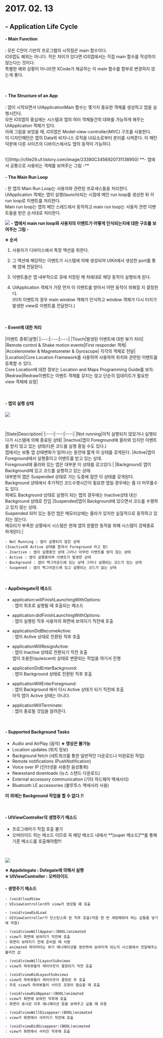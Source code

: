 # 2017. 02. 13

## - Application Life Cycle

#### - Main Function

: 모든 C언어 기반의 프로그램의 시작점은 main 함수이다.<br>iOS앱도 예외는 아니다. 작은 차이가 있다면 iOS앱에서는 직접 main 함수를 작성하지 않는다는 것이다.<br>  특별한 예외 상황이 아니라면 XCode가 제공하는 이 main 함수를 함부로 변경하지 않는게 좋다.


<br>

#### - The Structure of an App

: 앱이 시작되면서 UIApplicationMain 함수는 몇가지 중요한 객체를 생성하고 앱을 실행시킨다.<br> 모든 iOS앱의 중심에는 시스템과 앱의 여러 객체들간의 대화를 가능하게 해주는 UIApplication 객체가 있다. <br> 아래 그림을 보았을 때, iOS앱은 Model-view-controller(MVC) 구조를 사용한다.<br> 이 디자인패턴은 앱의 Data와 비지니스 로직을 UI요소로부터 분리를 시켜준다. 이 패턴 덕분에 다른 사이즈의 디바이스에서도 앱의 동작이 가능하다.

<br>
![](http://cfile29.uf.tistory.com/image/23380C3456920731138950)
**- 앱에서 공통으로 사용되는 객체를 보여주는 그림 -**


<br>

#### - The Main Run Loop

: 한 앱의 Main Run Loop는 사용자와 관련된 프로세스들을 처리한다.<br> UIApplication 객체는 앱이 실행(launch)되는 시점에 메인 run loop를 생성한 뒤 이 run loop로 이벤트를 처리한다.<br>  Main run loop는 앱의 메인 스레드에서 동작하고 main run loop는 사용자 관련 이벤트들을 받은 순서대로 처리한다.


![](http://cfile23.uf.tistory.com/image/26767C3E569215E00EF1E3)
**- 앱에서 main run loop와 사용자의 이벤트가 어떻게 인식되는지에 대한 구조를 보여주는 그림 -** 

**※ 순서**

1) 사용자가 디바이스에서 특정 액션을 취한다.

2) 그 액션에 해당하는 이벤트가 시스템에 의해 생성되어 UIKit에서 생성한 port를 통해 앱에 전달된다.

3) 이벤트들은 앱 내부적으로 큐에 저장된 채 차례대로 해당 동작이 실행되게 된다.
 
4) UIApplication 객체가 가장 먼저 이 이벤트를 받아서 어떤 동작이 취해질 지 결정한다.<br> 
(터치 이벤트의 경우 main window 객체가 인식하고 window 객체가 다시 터치가 발생한 view로 이벤트를 전달한다.)

<br>

#### - Event에 대한 처리

|이벤트 종류|설명|
|:---:|:---:|:---:|
|Touch|발생된 이벤트에 대한 뷰가 처리|
|Remote control & Shake motion events|First responder 객체|
|Accelerometer & Magnetometer & Gyroscope| 각각의 객체로 전달|
|Location|Core Location Framework를 사용하여 사용하여 위치와 관련된 이벤트를 등록할 수 있다.<br> Core Location에 대한 정보는 Location and Maps Programming Guide를 보자. 
|Redraw|Redraw이벤트는 이벤트 객체를 갖지는 않고 단순히 업데이트가 필요한 view 객체에 요청|


<br>

#### - 앱의 실행 상태

![](http://cfile23.uf.tistory.com/image/23735E4C5692204C1259A1)

<br>

|State|Description|
|:---:|:---:|:---:|
|Not running|아직 실행되지 않았거나 실행되다가 시스템에 의해 종료된 상태| 
|Inactive|앱이 Foreground에 올라와 있지만 이벤트를 받지 않고 있는 상태(다른 코드를 실행 중일 수도 있다.)<br> 앱에서는 보통 앱 상태변화가 일어나는 동안에 짧게 이 상태를 갖게된다. 
|Active|앱이 Foreground에서 실행중이고 이벤트를 받고 있는 상태.<br> Foreground에 올라와 있는 앱은 대부분 이 상태를 갖고있다.| 
|Background| 앱이 Background에 있고 코드를 실행하고 있는 상태. <br>대부분의 앱은 Suspended 상태로 가는 도중에 잠깐 이 상태를 갖게된다. Background 상태에서 추가적인 코드수행시간이 필요햔 앱일 경우에는 좀 더 머무를수도 있다.<br> 외에도 Background 상태로 실행이 되는 앱의 경우에는 Inactive상태 대신 Background 상태로 진입 
|Suspended|앱이 Background에 있으면서 코드를 수행하고 있지 않는 상태. <br>  Suspended 되어 있는 동안 앱은 메모리상에는 올라가 있지만 실질적으로 동작하고 있지는 않는다. <br>메모리가 부족한 상황에서 시스템은 현재 앱의 원활한 동작을 위해 시스템이 강제종료 하게된다.|

```
- Not Running : 앱이 실행되지 않은 상태
(Inactive와 Active 상태를 합쳐서 Foreground 라고 함)
- Inactive : 앱이 실행중인 상태 그러나 아무런 이벤트를 받지 않는 상태
- Active : 앱이 실행중이며 이벤트가 발생한 상태
- Background : 앱이 백그라운드에 있는 상태 그러나 실행되는 코드가 있는 상태
- Suspened : 앱이 백그라운드에 있고 실행되는 코드가 없는 상태
```

<br>

#### - AppDelegate의 메소드

- application:willFinishLaunchingWithOptions:<br>
: 앱이 최초로 실행될 때 호출되는 메소드 

- application:didFinishLaunchingWithOptions:<br>
: 앱이 실행된 직후 사용자의 화면에 보여지기 직전에 호출

- applicationDidBecomeActive:<br> 
: 앱이 Active 상태로 전환된 직후 호출

- applicationWillResignActive:<br>
: 앱이 Inactive 상태로 전환되기 직전 호출<br> 앱이 조용한(quiescent) 상태로 변환되는 작업을 여기서 진행

- applicationDidEnterBackground:<br>
: 앱이 Background 상태로 전환된 직후 호출

- applicationWillEnterForeground:<br> 
: 앱이 Background 에서 다시 Active 상태가 되기 직전에 호출 <br> 아직 앱이 Active 상태는 아니다.

- applicationWillTerminate:<br> 
: 앱이 종료될 것임을 알려준다.


<br>

#### - Supported Background Tasks

- Audio and AirPlay (음악) **※ 영상은 불가능**
- Location updates (위치 정보)
- Background fetch (네트워크를 통한 일반적인 다운로드나 미완료된 작업)
- Remote notifications (PushNotification)
- Voice over IP (인터넷을 사용한 음성통화)
- Newsstand downloads (뉴스 스탠드 다운로드)
- External accessory communication (기타 하드웨어 액세사리)
- Bluetooth LE accessories (블루투스 액세사리 사용)

**이 외에는 Background 작업을 할 수 없다.‼️**

<br>

#### - UIViewController의 생명주기 메소드

- 프로그래머가 직접 호출 불가
- 오버라이드 하는 메소드 이므로 꼭 해당 메소드 내에서 **[super 메소드]**를 통해 기존 메소드를 호출해야함!!!

<br>

![](https://cdn-images-1.medium.com/max/800/1*etDLgjBamDJoiaM3_hie9A.png)

**※ Appdelegate : Delegate에 의해서 실행<br>
※ UIViewController : 오버라이드**

#### - 생명주기 메소드

	- (void)loadView
	: UIviewControllerd의 view가 생성될 떄 호출
	
	- (void)viewDidLoad
	: UIViewController가 인스턴스화 된 직후 호출(처음 한 번 세팅해줘야 하는 값들을 넣기에 적절) 
	
	- (void)viewWillAppear:(BOOL)animated
	: view가 화면에 보여지기 직전에 호출
	: 화면이 보여지기 전에 준비할 때 사용
	: animated 파라미터는 뷰가 애니메이션을 동반하여 보여지게 되는지 시스템에서 전달해주는 불리언 값
	
	- (void)viewWillLayoutSubviews
	: view의 하위뷰들의 레이아웃이 결정되기 직전 호출
	
	- (void)viewDidLayoutSubviews
	: view의 하위뷰들이 레이아웃이 결정된 후 호출
	: 주로 view의 하위뷰들이 사이즈 조정이 필요할 때 호출
	
	- (void)viewDidAppear:(BOOL)animated
	: view가 화면에 보여진 직후에 호출
	: 화면이 표시된 이후 애니메이션 등을 보여주고 싶을 때 유용
	
	- (void)viewWillDisappear:(BOOL)animated
	: view가 화면에서 사라지기 직전에 호출
	
	- (void)viewDidDisappear:(BOOL)animated
	: view가 화면에서 사라진 직후에 호출